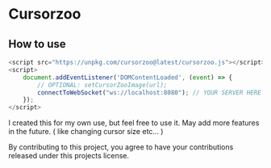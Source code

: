 # Cursorzoo

## How to use 
```javascript
<script src="https://unpkg.com/cursorzoo@latest/cursorzoo.js"></script>
<script>
    document.addEventListener('DOMContentLoaded', (event) => {
        // OPTIONAL: setCursorZooImage(url);
        connectToWebSocket("ws://localhost:8080"); // YOUR SERVER HERE
    });
</script>
```
I created this for my own use, but feel free to use it.
May add more features in the future. ( like changing cursor size etc... )

By contributing to this project, you agree to have your contributions released under this projects license.
